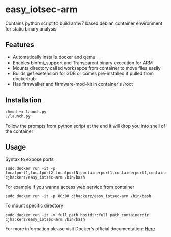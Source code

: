 # easy_iotsec-arm

Contains python script to build armv7 based debian container environment for static binary analysis

## Features

* Automatically installs docker and qemu
* Enables binfmt_support and Transparent binary execution for ARM
* Mounts directory called worksapce from container to move files easily
* Builds gef exetension for GDB or comes pre-installed if pulled from dockerhub
* Has firmwalker and firmware-mod-kit in container's /root

## Installation

```console
chmod +x launch.py
./launch.py
```

Follow the prompts from python script at the end it will drop you into shell of the container

## Usage

Syntax to expose ports

```console
sudo docker run -it -p localport1,localport2,localportN:containerport1,containerport1,containerportN cjhackerz/easy_iotsec-arm /bin/bash
```

For example if you wanna access web service from container

```console
sudo docker run -it -p 80:80 cjhackerz/easy_iotsec-arm /bin/bash
```

To mount specific directory

```console
sudo docker run -it -v full_path_hostdir:full_path_containerdir cjhackerz/easy_iotsec-arm /bin/bash
```
For more information please visit Docker's official documentation: [Here](https://docs.docker.com/engine/reference/run/)
